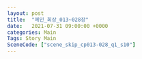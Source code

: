 ```yaml
---
layout: post
title:  "메인_회상_013~028장"
date:   2021-07-31 09:00:00 +0000
categories: Main
Tags: Story Main
SceneCode: ["scene_skip_cp013-028_q1_s10"]
---
```

